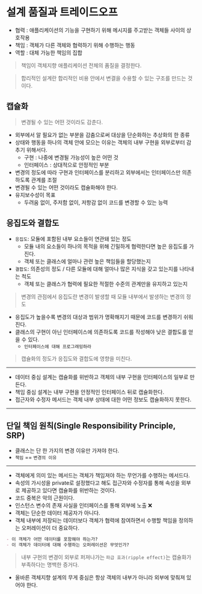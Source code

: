 # 설계 품질과 트레이드오프

- 협력 : 애플리케이션의 기능을 구현하기 위해 메시지를 주고받는 객체들 사이의 상호작용
- 책임 : 객체가 다른 객체와 협력하기 위해 수행하는 행동
- 역할 : 대체 가능한 책임의 집합

> 책임이 객체지향 애플리케이션 전체의 품질을 결정한다.

> 합리적인 설계란 합리적인 비용 안에서 변결을 수용할 수 있는 구조를 만드는 것이다.

## 캡슐화

> 변경될 수 있는 어떤 것이라도 감춘다.

- 외부에서 알 필요가 없는 부분을 감춤으로써 대상을 단순화하는 추상화의 한 종류
- 상태와 행동을 하나의 객체 안에 모으는 이유는 객체의 내부 구현을 외부로부터 감추기 위해서다.
  - 구현 : 나중에 변경될 가능성이 높은 어떤 것
  - 인터페이스 : 상대적으로 안정적인 부분
- 변경의 정도에 따라 구현과 인터페이스를 분리하고 외부에서는 인터페이스만 의존하도록 관계를 조절
- 변경될 수 있는 어떤 것이라도 캡슐화해야 한다.
- 유지보수성이 목표
  - 두려움 없이, 주저함 없이, 저항감 없이 코드를 변경할 수 있는 능력

## 응집도와 결합도

- `응집도`: 모듈에 포함된 내부 요소들이 연관돼 있는 정도
  - 모듈 내의 요소들이 하나의 목적을 위해 긴밀하게 협력한다면 높은 응집도를 가진다.
  - 객체 또는 클래스에 얼마나 관련 높은 책임들을 할당했는지
- `결합도`: 의존성의 정도 / 다른 모듈에 대해 얼마나 많은 지식을 갖고 있는지를 나타내는 척도
  - 객체 또는 클래스가 협력에 필요한 적절한 수준의 관계만을 유지하고 있는지

> 변경의 관점에서 응집도란 변경이 발생할 때 모듈 내부에서 발생하는 변경의 정도

- 응집도가 높을수록 변경의 대상과 범위가 명확해지기 때문에 코드를 변경하기 쉬워진다.
- 클래스의 구현이 아닌 인터페이스에 의존하도록 코드를 작성해야 낮은 결합도를 얻을 수 있다.
  - `인터페이스에 대해 프로그래밍하라`

> 캡슐화의 정도가 응집도와 결합도에 영향을 미친다.

---

- 데이터 중심 설계는 캡슐화를 위반하고 객체의 내부 구현을 인터페이스의 일부로 만든다.
- 책임 중심 설계는 내부 구현을 안정적인 인터페이스 뒤로 캡슐화한다.
- 접근자와 수정자 메서드는 객체 내부 상태에 대한 어떤 정보도 캡슐화하지 못한다.

---

## 단일 책임 원칙(Single Responsibility Principle, SRP)

- 클래스는 단 한 가지의 변경 이유만 가져야 한다.
- `책임` == `변경의 이유`

---

- 객체에게 의미 있는 메서드는 객체가 책임져야 하는 무언가를 수행하는 메서드다.
- 속성의 가시성을 private로 설정했다고 해도 접근자와 수정자를 통해 속성을 외부로 제공하고 있다면 캡슐화를 위반하는 것이다.
- 코드 중복은 악의 근원이다.
- 인스턴스 변수의 존재 사실을 인터페이스를 통해 외부에 노출 ❌
- 객체는 단순한 데이터 제공자가 아니다.
- 객체 내부에 저장되는 데이터보다 객체가 협력에 참여하면서 수행할 책임을 정의하는 오퍼레이션이 더 중요하다.

```markdown
- 이 객체가 어떤 데이터를 포함해야 하는가?
- 이 객체가 데이터에 대해 수행하는 오퍼레이션은 무엇인가?
```

> 내부 구현의 변경이 외부로 퍼져나가는 `파급 효과(ripple effect)`는 캡슐화가 부족하다는 명백한 증거다.

- 올바른 객체지향 설계의 무게 중심은 항상 객체의 내부가 아니라 외부에 맞춰져 있어야 한다.
